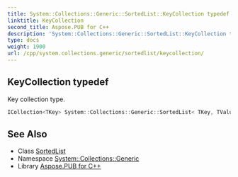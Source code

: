 ```yaml
---
title: System::Collections::Generic::SortedList::KeyCollection typedef
linktitle: KeyCollection
second_title: Aspose.PUB for C++
description: 'System::Collections::Generic::SortedList::KeyCollection typedef. Key collection type in C++.'
type: docs
weight: 1900
url: /cpp/system.collections.generic/sortedlist/keycollection/
---
```

## KeyCollection typedef


Key collection type.

```cpp
ICollection<TKey> System::Collections::Generic::SortedList< TKey, TValue >::KeyCollection
```

## See Also

* Class [SortedList](../)
* Namespace [System::Collections::Generic](../../)
* Library [Aspose.PUB for C++](../../../)
